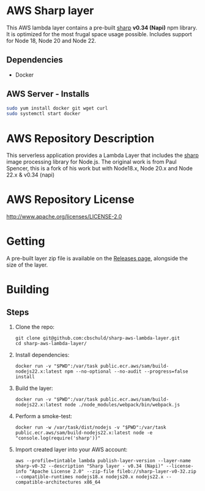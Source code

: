# AWS Sharp layer

This AWS lambda layer contains a pre-built [sharp](https://www.npmjs.com/package/sharp) **v0.34 (Napi)** npm library.
It is optimized for the most frugal space usage possible. Includes support for Node 18, Node 20 and Node 22.

## Dependencies

- Docker

## AWS Server - Installs

```sh
sudo yum install docker git wget curl
sudo systemctl start docker
```

# AWS Repository Description

This serverless application provides a Lambda Layer that includes the [sharp](https://sharp.pixelplumbing.com/) image processing library for Node.js. The original work is from Paul Spencer, this is a fork of his work but with Node18.x, Node 20.x and Node 22.x & v0.34 (napi)

# AWS Repository License

http://www.apache.org/licenses/LICENSE-2.0

# Getting

A pre-built layer zip file is available on the [Releases page](../../releases), alongside the size of the layer.

# Building

## Steps

1. Clone the repo:
   ```shell script
   git clone git@github.com:cbschuld/sharp-aws-lambda-layer.git
   cd sharp-aws-lambda-layer/
   ```
1. Install dependencies:
   ```shell script
   docker run -v "$PWD":/var/task public.ecr.aws/sam/build-nodejs22.x:latest npm --no-optional --no-audit --progress=false install
   ```
1. Build the layer:
   ```shell script
   docker run -v "$PWD":/var/task public.ecr.aws/sam/build-nodejs22.x:latest node ./node_modules/webpack/bin/webpack.js
   ```
1. Perform a smoke-test:
   ```shell script
   docker run -w /var/task/dist/nodejs -v "$PWD":/var/task public.ecr.aws/sam/build-nodejs22.x:latest node -e "console.log(require('sharp'))"
   ```
1. Import created layer into your AWS account:
   ```shell script
   aws --profile=tintable lambda publish-layer-version --layer-name sharp-v0-32 --description "Sharp layer - v0.34 (Napi)" --license-info "Apache License 2.0" --zip-file fileb://sharp-layer-v0-32.zip --compatible-runtimes nodejs18.x nodejs20.x nodejs22.x --compatible-architectures x86_64
   ```
